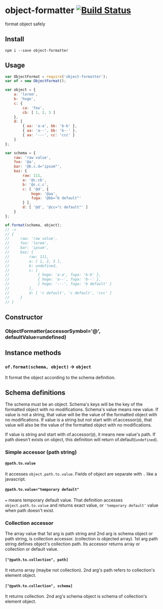 # object-formatter [![Build Status](https://travis-ci.org/airtoxin/object-formatter.svg)](https://travis-ci.org/airtoxin/object-formatter)

format object safely

## Install

`npm i --save object-formatter`

## Usage

```javascript
var ObjectFormat = require('object-formatter');
var of = new ObjectFormat();

var object = {
    a: 'lorem',
    b: 'hoge',
    c: {
        ca: 'foo',
        cb: [ 1, 2, 3 ]
    },
    d: [
        { aa: 'a-a', bb: 'b-b' },
        { aa: 'a--', bb: 'b--' },
        { aa: '---', cc: 'ccc' }
    ]
};

var schema = {
    raw: 'raw value',
    foo: '@a',
    bar: '@b.c.d="ipsum"',
    baz: {
        raw: 111,
        a: '@c.cb',
        b: '@c.c.c',
        c: [ '@d', {
            hoge: '@aa',
            fuga: '@bb="b default"'
        } ],
        d: [ '@d', '@cc="c default"' ]
    }
};

of.format(schema, object);
// ->
// {
//     raw: 'raw value',
//     foo: 'lorem',
//     bar: 'ipsum',
//     baz: {
//         raw: 111,
//         a: [ 1, 2, 3 ],
//         b: undefined,
//         c: [
//             { hoge: 'a-a', fuga: 'b-b' },
//             { hoge: 'a--', fuga: 'b--' },
//             { hoge: '---', fuga: 'b default' }
//         ],
//         d: [ 'c default', 'c default', 'ccc' ]
//     }
// }
```

## Constructor

### ObjectFormatter(accessorSymbol='@', defaultValue=undefined)

## Instance methods

### `of.format(schema, object)` -> `object`

It format the object according to the schema definition.



## Schema definitions

The schema must be an object. Schema's keys will be the key of the formatted object with no modifications. Schema's value means new value. If value is not a string, that value will be the value of the formatted object with no modifications. If value is a string but not start with of.accessor(`@`), that value will also be the value of the formatted object with no modifications.

If value is string and start with of.accessor(`@`), it means new value's path. If path doesn't exists on object, this definition will return of.default(`undefined`).

### Simple accessor (path string)

#### `@path.to.value`

It accesses `object.path.to.value`. Fields of object are separate with `.` like a javascript.

#### `@path.to.value="temporary default"`

`=` means temporary default value. That definition accesses `object.path.to.value` and returns exact value, or `'temporary default'` value when path doesn't exist.

### Collection accessor

The array value that 1st arg is path string and 2nd arg is schema object or path string, is collection accessor. (collection is objected array). 1st arg path string defines object's collection path. Its accessor returns array or collection or default value.

#### `["@path.to.collection", path]`

It returns array (maybe not collection). 2nd arg's path refers to collection's element object.

#### `["@path.to.collection", schema]`

It returns collection. 2nd arg's schema object is schema of collection's element object.
